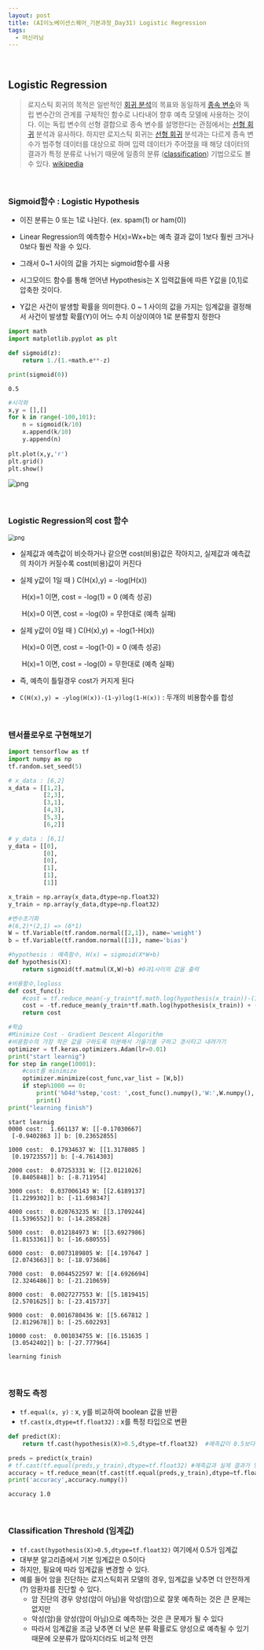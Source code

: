 ```yaml
---
layout: post
title: (AI이노베이션스퀘어_기본과정_Day31) Logistic Regression 
tags:
  - 머신러닝
---
```


<br>

## Logistic Regression

> 로지스틱 회귀의 목적은 일반적인 [회귀 분석](https://ko.wikipedia.org/wiki/회귀_분석)의 목표와 동일하게 [종속 변수](https://ko.wikipedia.org/wiki/독립_변수와_종속_변수)와 독립 변수간의 관계를 구체적인 함수로 나타내어 향후 예측 모델에 사용하는 것이다. 이는 독립 변수의 선형 결합으로 종속 변수를 설명한다는 관점에서는 [선형 회귀](https://ko.wikipedia.org/wiki/선형_회귀) 분석과 유사하다. 하지만 로지스틱 회귀는 [선형 회귀](https://ko.wikipedia.org/wiki/선형_회귀) 분석과는 다르게 종속 변수가 범주형 데이터를 대상으로 하며 입력 데이터가 주어졌을 때 해당 데이터의 결과가 특정 분류로 나뉘기 때문에 일종의 분류 ([classification](https://en.wikipedia.org/wiki/classification)) 기법으로도 볼 수 있다.  [wikipedia]([https://ko.wikipedia.org/wiki/%EB%A1%9C%EC%A7%80%EC%8A%A4%ED%8B%B1_%ED%9A%8C%EA%B7%80](https://ko.wikipedia.org/wiki/로지스틱_회귀))

<br>

### Sigmoid함수 : Logistic Hypothesis

- 이진 분류는 0 또는 1로 나뉜다. (ex. spam(1) or ham(0))

- Linear Regression의 예측함수 H(x)=Wx+b는 예측 결과 값이 1보다 훨씬 크거나 0보다 훨씬 작을 수 있다.
- 그래서 0~1 사이의 값을 가지는 sigmoid함수를 사용
- 시그모이드 함수를 통해 얻어낸 Hypothesis는 X 입력값들에 따른 Y값을 [0,1]로 압축한 것이다. 
- Y값은 사건이 발생할 확률을 의미한다. 0 ~ 1 사이의 값을 가지는 임계값을 결정해서 사건이 발생할 확률(Y)이 어느 수치 이상이여야 1로 분류할지 정한다

```python
import math
import matplotlib.pyplot as plt

def sigmoid(z):
    return 1./(1.+math.e**-z)

print(sigmoid(0))
```

    0.5

```python
#시각화
x,y = [],[]
for k in range(-100,101):
    n = sigmoid(k/10)
    x.append(k/10)
    y.append(n)
    
plt.plot(x,y,'r')
plt.grid()
plt.show()
```

![png](https://raw.githubusercontent.com/zoe0-0/blog/master/images/sigmoid_files/sigmoid.png)

<br>

### Logistic Regression의 cost 함수 

<img src="https://raw.githubusercontent.com/zoe0-0/blog/master/images/sigmoid_files/costfunction.png" alt="png" style="zoom:80%;" />

- 실제값과 예측값이 비슷하거나 같으면 cost(비용)값은 작아지고, 실제값과 예측값의 차이가 커질수록 cost(비용)값이 커진다

- 실제 y값이 1일 때 ) C(H(x),y) = -log(H(x)) 

  ​							  H(x)=1 이면, cost = -log(1) = 0 (예측 성공)

  ​                              H(x)=0 이면, cost = -log(0) = 무한대로 (예측 실패)

- 실제 y값이 0일 때 ) C(H(x),y) = -log(1-H(x)) 

  ​							  H(x)=0 이면, cost = -log(1-0) = 0 (예측 성공)

  ​                              H(x)=1 이면, cost = -log(0) = 무한대로  (예측 실패)

- 즉, 예측이 틀릴경우 cost가 커지게 된다
- `C(H(x),y) = -ylog(H(x))-(1-y)log(1-H(x))` : 두개의 비용함수를 합성

<br>

### 텐서플로우로 구현해보기


```python
import tensorflow as tf
import numpy as np
tf.random.set_seed(5)
```


```python
# x_data : [6,2]
x_data = [[1,2],
          [2,3],
          [3,1],
          [4,3],
          [5,3],
          [6,2]]

# y_data : [6,1]
y_data = [[0],
          [0],
          [0],
          [1],
          [1],
          [1]]

x_train = np.array(x_data,dtype=np.float32)
y_train = np.array(y_data,dtype=np.float32)
```


```python
#변수초기화
#(6,2)*(2,1) => (6*1)
W = tf.Variable(tf.random.normal([2,1]), name='weight')
b = tf.Variable(tf.random.normal([1]), name='bias')
```


```python
#hypothesis : 예측함수, H(x) = sigmoid(X*W+b)
def hypothesis(X):
    return sigmoid(tf.matmul(X,W)+b) #0과1사이의 값을 출력
```


```python
#비용함수,logloss
def cost_func():
    #cost = tf.reduce_mean(-y_train*tf.math.log(hypothesis(x_train))-(1-y_train)*tf.math.log(1-hypothesis(x_train)))
    cost = -tf.reduce_mean(y_train*tf.math.log(hypothesis(x_train)) + (1-y_train)*tf.math.log(1-hypothesis(x_train)))   #-를 앞으로 빼냄
    return cost
```


```python
#학습
#Minimize Cost - Gradient Descent Alogorithm 
#비용함수의 가장 작은 값을 구하도록 미분해서 기울기를 구하고 경사타고 내려가기
optimizer = tf.keras.optimizers.Adam(lr=0.01)
print("start learnig")
for step in range(10001):
    #cost를 minimize
    optimizer.minimize(cost_func,var_list = [W,b])
    if step%1000 == 0:
        print('%04d'%step,'cost: ',cost_func().numpy(),'W:',W.numpy(),'b:',b.numpy())
        print()
print("learning finish")
```

    start learnig
    0000 cost:  1.661137 W: [[-0.17030667]
     [-0.9402863 ]] b: [0.23652855]
    
    1000 cost:  0.17934637 W: [[1.3178085 ]
     [0.19723557]] b: [-4.7614303]
    
    2000 cost:  0.07253331 W: [[2.0121026]
     [0.8405848]] b: [-8.711954]
    
    3000 cost:  0.037006143 W: [[2.6189137]
     [1.2299302]] b: [-11.698347]
    
    4000 cost:  0.020763235 W: [[3.1709244]
     [1.5396552]] b: [-14.285828]
    
    5000 cost:  0.012184973 W: [[3.6927986]
     [1.8153361]] b: [-16.680555]
    
    6000 cost:  0.0073189805 W: [[4.197647 ]
     [2.0743663]] b: [-18.973686]
    
    7000 cost:  0.0044522597 W: [[4.6926694]
     [2.3246486]] b: [-21.210659]
    
    8000 cost:  0.0027277553 W: [[5.1819415]
     [2.5701625]] b: [-23.415737]
    
    9000 cost:  0.0016780436 W: [[5.667812 ]
     [2.8129678]] b: [-25.602293]
    
    10000 cost:  0.001034755 W: [[6.151635 ]
     [3.0542402]] b: [-27.777964]
    
    learning finish

<br>

### 정확도 측정

- `tf.equal(x, y)` : x, y를 비교하여 boolean 값을 반환
- `tf.cast(x,dtype=tf.float32)` : x를 특정 타입으로 변환

```python
def predict(X):
    return tf.cast(hypothesis(X)>0.5,dtype=tf.float32)  #예측값이 0.5보다 크면 1.0으로 작으면 0.0으로 변환

preds = predict(x_train)
# tf.cast(tf.equal(preds,y_train),dtype=tf.float32) #예측값과 실제 결과가 맞으면 true => 1.0 로 변환, 틀리면 false => 0.0  
accuracy = tf.reduce_mean(tf.cast(tf.equal(preds,y_train),dtype=tf.float32))   #예측이 모두 맞을 경우 정확도 1.0
print('accuracy',accuracy.numpy())
```

    accuracy 1.0

<br>

### Classification Threshold (임계값)

- `tf.cast(hypothesis(X)>0.5,dtype=tf.float32)` 여기에서 0.5가 임계값
- 대부분 알고리즘에서 기본 임계값은 0.5이다
- 하지만, 필요에 따라 임계값을 변경할 수 있다. 
- 예를 들어 암을 진단하는 로지스틱회귀 모델의 경우, 임계값을 낮추면 더 안전하게(?) 암환자를 진단할 수 있다.
  - 암 진단의 경우 양성(암이 아님)을 악성(암)으로 잘못 예측하는 것은 큰 문제는 없지만
  - 악성(암)을 양성(암이 아님)으로 예측하는 것은 큰 문제가 될 수 있다
  - 따라서 임계값을 조금 낮추면 더 낮은 분류 확률로도 양성으로 예측될 수 있기 때문에 오분류가 많아지더라도 비교적 안전


